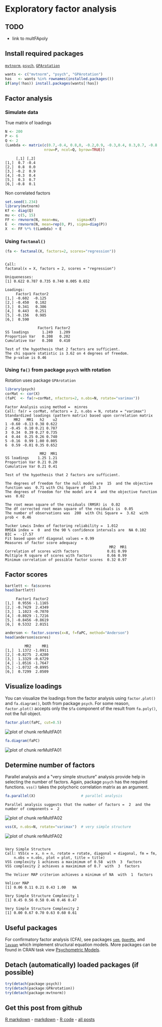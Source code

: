 Exploratory factor analysis
=========================

TODO
-------------------------

 - link to multFApoly

Install required packages
-------------------------

[`mvtnorm`](http://cran.r-project.org/package=mvtnorm), [`psych`](http://cran.r-project.org/package=psych), [`GPArotation`](http://cran.r-project.org/package=GPArotation)


```r
wants <- c("mvtnorm", "psych", "GPArotation")
has   <- wants %in% rownames(installed.packages())
if(any(!has)) install.packages(wants[!has])
```


Factor analysis
-------------------------

### Simulate data

True matrix of loadings


```r
N <- 200
P <- 6
Q <- 2
(Lambda <- matrix(c(0.7,-0.4, 0.8,0, -0.2,0.9, -0.3,0.4, 0.3,0.7, -0.8,0.1),
                  nrow=P, ncol=Q, byrow=TRUE))
```

```
     [,1] [,2]
[1,]  0.7 -0.4
[2,]  0.8  0.0
[3,] -0.2  0.9
[4,] -0.3  0.4
[5,]  0.3  0.7
[6,] -0.8  0.1
```


Non correlated factors


```r
set.seed(1.234)
library(mvtnorm)
Kf <- diag(Q)
mu <- c(5, 15)
FF <- rmvnorm(N, mean=mu,        sigma=Kf)
E  <- rmvnorm(N, mean=rep(0, P), sigma=diag(P))
X  <- FF %*% t(Lambda) + E
```


### Using `factanal()`


```r
(fa <- factanal(X, factors=2, scores="regression"))
```

```

Call:
factanal(x = X, factors = 2, scores = "regression")

Uniquenesses:
[1] 0.622 0.787 0.735 0.740 0.005 0.652

Loadings:
     Factor1 Factor2
[1,] -0.602  -0.125 
[2,] -0.450   0.102 
[3,]  0.341   0.386 
[4,]  0.443   0.251 
[5,] -0.156   0.985 
[6,]  0.590         

               Factor1 Factor2
SS loadings      1.249   1.209
Proportion Var   0.208   0.202
Cumulative Var   0.208   0.410

Test of the hypothesis that 2 factors are sufficient.
The chi square statistic is 3.62 on 4 degrees of freedom.
The p-value is 0.46 
```


### Using `fa()` from package `psych` with rotation

Rotation uses package `GPArotation`


```r
library(psych)
corMat <- cor(X)
(faPC  <- fa(r=corMat, nfactors=2, n.obs=N, rotate="varimax"))
```

```
Factor Analysis using method =  minres
Call: fa(r = corMat, nfactors = 2, n.obs = N, rotate = "varimax")
Standardized loadings (pattern matrix) based upon correlation matrix
    MR2   MR1   h2    u2
1 -0.60 -0.13 0.38 0.622
2 -0.45  0.10 0.21 0.787
3  0.34  0.39 0.27 0.735
4  0.44  0.25 0.26 0.740
5 -0.16  0.99 1.00 0.005
6  0.59 -0.01 0.35 0.652

                MR2  MR1
SS loadings    1.25 1.21
Proportion Var 0.21 0.20
Cumulative Var 0.21 0.41

Test of the hypothesis that 2 factors are sufficient.

The degrees of freedom for the null model are  15  and the objective function was  0.71 with Chi Square of  139.3
The degrees of freedom for the model are 4  and the objective function was  0.02 

The root mean square of the residuals (RMSR) is  0.02 
The df corrected root mean square of the residuals is  0.05 
The number of observations was  200  with Chi Square =  3.62  with prob <  0.46 

Tucker Lewis Index of factoring reliability =  1.012
RMSEA index =  0  and the 90 % confidence intervals are  NA 0.102
BIC =  -17.57
Fit based upon off diagonal values = 0.99
Measures of factor score adequacy             
                                                MR2  MR1
Correlation of scores with factors             0.81 0.99
Multiple R square of scores with factors       0.66 0.99
Minimum correlation of possible factor scores  0.32 0.97
```


Factor scores
-------------------------


```r
bartlett <- fa$scores
head(bartlett)
```

```
     Factor1 Factor2
[1,]  0.9556 -1.1165
[2,] -0.7429  2.4349
[3,]  1.1023 -0.7070
[4,] -0.8029 -1.7216
[5,] -0.8456 -0.8619
[6,]  0.5332  2.0151
```



```r
anderson <- factor.scores(x=X, f=faPC, method="Anderson")
head(anderson$scores)
```

```
         MR2     MR1
[1,]  1.1372 -1.0911
[2,] -0.8275  2.4280
[3,]  1.3329 -0.6729
[4,] -1.0516 -1.7647
[5,] -1.0732 -0.8995
[6,]  0.7299  2.0509
```


Visualize loadings
-------------------------

You can visualize the loadings from the factor analysis using `factor.plot()` and `fa.diagram()`, both from package `psych`. For some reason, `factor.plot()` accepts only the `$fa` component of the result from `fa.poly()`, not the full object.


```r
factor.plot(faPC, cut=0.5)
```

![plot of chunk rerMultFA01](figure/rerMultFA011.png) 

```r
fa.diagram(faPC)
```

![plot of chunk rerMultFA01](figure/rerMultFA012.png) 


Determine number of factors
-------------------------

Parallel analysis and a "very simple structure" analysis provide help in selecting the number of factors. Again, package `psych` has the required functions. `vss()` takes the polychoric correlation matrix as an argument.


```r
fa.parallel(X)                     # parallel analysis
```

```
Parallel analysis suggests that the number of factors =  2  and the number of components =  2 
```

![plot of chunk rerMultFA02](figure/rerMultFA021.png) 

```r
vss(X, n.obs=N, rotate="varimax")  # very simple structure
```

![plot of chunk rerMultFA02](figure/rerMultFA022.png) 

```

Very Simple Structure
Call: VSS(x = x, n = n, rotate = rotate, diagonal = diagonal, fm = fm, 
    n.obs = n.obs, plot = plot, title = title)
VSS complexity 1 achieves a maximimum of 0.58  with  3  factors
VSS complexity 2 achieves a maximimum of 0.7  with  3  factors

The Velicer MAP criterion achieves a minimum of NA  with  1  factors
 
Velicer MAP
[1] 0.06 0.11 0.21 0.43 1.00   NA

Very Simple Structure Complexity 1
[1] 0.45 0.56 0.58 0.46 0.46 0.47

Very Simple Structure Complexity 2
[1] 0.00 0.67 0.70 0.63 0.60 0.61
```


Useful packages
-------------------------

For confirmatory factor analysis (CFA), see packages [`sem`](http://cran.r-project.org/package=sem), [`OpenMx`](http://openmx.psyc.virginia.edu/), and [`lavaan`](http://cran.r-project.org/package=lavaan) which implement structural equation models. More packages can be found in CRAN task view [Psychometric Models](http://cran.r-project.org/web/views/Psychometrics.html).

Detach (automatically) loaded packages (if possible)
-------------------------


```r
try(detach(package:psych))
try(detach(package:GPArotation))
try(detach(package:mvtnorm))
```


Get this post from github
----------------------------------------------

[R markdown](https://github.com/dwoll/RExRepos/raw/master/Rmd/multFA.Rmd) - [markdown](https://github.com/dwoll/RExRepos/raw/master/md/multFA.md) - [R code](https://github.com/dwoll/RExRepos/raw/master/R/multFA.R) - [all posts](https://github.com/dwoll/RExRepos)
